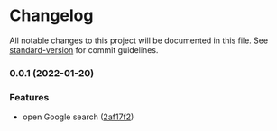 # Changelog

All notable changes to this project will be documented in this file. See [standard-version](https://github.com/conventional-changelog/standard-version) for commit guidelines.

### 0.0.1 (2022-01-20)


### Features

* open Google search ([2af17f2](https://github.com/kometenstaub/search-google/commit/2af17f271fe7a9396b114095e122b98a58131591))
